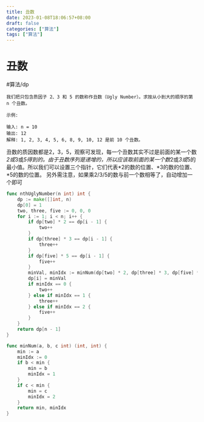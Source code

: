 ```yaml
---
title: 丑数
date: 2023-01-08T18:06:57+08:00
draft: false
categories: ["算法"]
tags: ["算法"]
---
```


# 丑数
#算法/dp

```
我们把只包含质因子 2、3 和 5 的数称作丑数（Ugly Number）。求按从小到大的顺序的第 n 个丑数。

示例:

输入: n = 10
输出: 12
解释: 1, 2, 3, 4, 5, 6, 8, 9, 10, 12 是前 10 个丑数。
```

丑数的质因数都是2，3，5，观察可发现，每一个丑数其实不过是前面的某一个数*2或*3或*5得到的。由于丑数序列是递增的，所以应该取前面的某一个数*2或*3或*5的最小值。所以我们可以设置三个指针，它们代表*2的数的位置、*3的数的位置、*5的数的位置。
另外需注意，如果乘2/3/5的数与前一个数相等了，自动增加一个即可

```go
func nthUglyNumber(n int) int {
    dp := make([]int, n)
    dp[0] = 1
    two, three, five := 0, 0, 0
    for i := 1; i < n; i++ {
        if dp[two] * 2 == dp[i - 1] {
            two++
        }
        if dp[three] * 3 == dp[i - 1] {
            three++
        }
        if dp[five] * 5 == dp[i - 1] {
            five++
        }
        minVal, minIdx := minNum(dp[two] * 2, dp[three] * 3, dp[five] * 5)
        dp[i] = minVal
        if minIdx == 0 {
            two++
        } else if minIdx == 1 {
            three++
        } else if minIdx == 2 {
            five++
        }
    }
    return dp[n - 1]
}

func minNum(a, b, c int) (int, int) {
    min := a
    minIdx := 0
    if b < min {
        min = b
        minIdx = 1
    }
    if c < min {
        min = c
        minIdx = 2
    }
    return min, minIdx
}
```